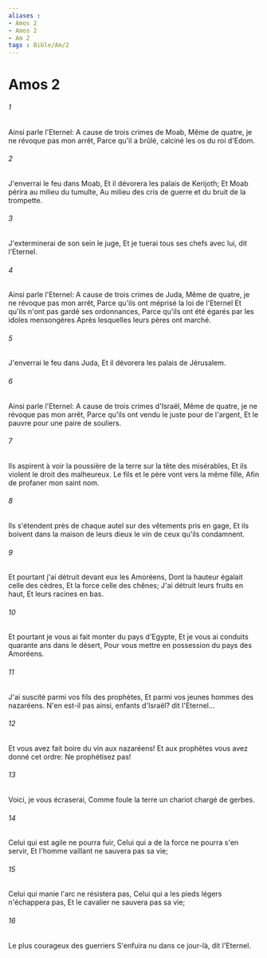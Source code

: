 ```yaml
---
aliases : 
- Amos 2
- Amos 2
- Am 2
tags : Bible/Am/2
---
```


# Amos 2

###### 1
Ainsi parle l'Eternel: A cause de trois crimes de Moab, Même de quatre, je ne révoque pas mon arrêt, Parce qu'il a brûlé, calciné les os du roi d'Edom.
###### 2
J'enverrai le feu dans Moab, Et il dévorera les palais de Kerijoth; Et Moab périra au milieu du tumulte, Au milieu des cris de guerre et du bruit de la trompette.
###### 3
J'exterminerai de son sein le juge, Et je tuerai tous ses chefs avec lui, dit l'Eternel.
###### 4
Ainsi parle l'Eternel: A cause de trois crimes de Juda, Même de quatre, je ne révoque pas mon arrêt, Parce qu'ils ont méprisé la loi de l'Eternel Et qu'ils n'ont pas gardé ses ordonnances, Parce qu'ils ont été égarés par les idoles mensongères Après lesquelles leurs pères ont marché.
###### 5
J'enverrai le feu dans Juda, Et il dévorera les palais de Jérusalem.
###### 6
Ainsi parle l'Eternel: A cause de trois crimes d'Israël, Même de quatre, je ne révoque pas mon arrêt, Parce qu'ils ont vendu le juste pour de l'argent, Et le pauvre pour une paire de souliers.
###### 7
Ils aspirent à voir la poussière de la terre sur la tête des misérables, Et ils violent le droit des malheureux. Le fils et le père vont vers la même fille, Afin de profaner mon saint nom.
###### 8
Ils s'étendent près de chaque autel sur des vêtements pris en gage, Et ils boivent dans la maison de leurs dieux le vin de ceux qu'ils condamnent.
###### 9
Et pourtant j'ai détruit devant eux les Amoréens, Dont la hauteur égalait celle des cèdres, Et la force celle des chênes; J'ai détruit leurs fruits en haut, Et leurs racines en bas.
###### 10
Et pourtant je vous ai fait monter du pays d'Egypte, Et je vous ai conduits quarante ans dans le désert, Pour vous mettre en possession du pays des Amoréens.
###### 11
J'ai suscité parmi vos fils des prophètes, Et parmi vos jeunes hommes des nazaréens. N'en est-il pas ainsi, enfants d'Israël? dit l'Eternel...
###### 12
Et vous avez fait boire du vin aux nazaréens! Et aux prophètes vous avez donné cet ordre: Ne prophétisez pas!
###### 13
Voici, je vous écraserai, Comme foule la terre un chariot chargé de gerbes.
###### 14
Celui qui est agile ne pourra fuir, Celui qui a de la force ne pourra s'en servir, Et l'homme vaillant ne sauvera pas sa vie;
###### 15
Celui qui manie l'arc ne résistera pas, Celui qui a les pieds légers n'échappera pas, Et le cavalier ne sauvera pas sa vie;
###### 16
Le plus courageux des guerriers S'enfuira nu dans ce jour-là, dit l'Eternel.
